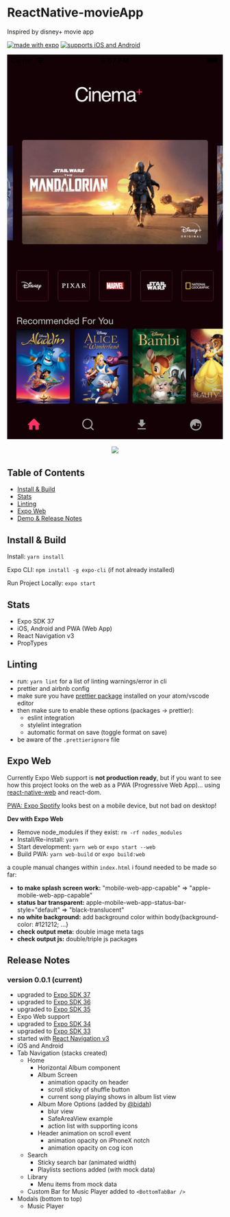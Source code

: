 # ReactNative-movieApp
Inspired by disney+  movie app


[![made with expo](https://img.shields.io/badge/MADE%20WITH%20EXPO-000.svg?style=for-the-badge&logo=expo&labelColor=4630eb&logoWidth=20)](https://github.com/expo/expo) [![supports iOS and Android](https://img.shields.io/badge/Platforms-Native-4630EB.svg?style=for-the-badge&logo=EXPO&labelColor=000&logoColor=fff)](https://github.com/expo/expo) 


<p align="center">
  <img src="assets/screenshots/homepage.png?raw=true" />
</p>

<p align="center">
  <img src="assets/screenshots/splashpage.png?raw=true" />
</p>

## Table of Contents

- [Install & Build](#install--build)
- [Stats](#stats)
- [Linting](#linting)
- [Expo Web](#expo-web)
- [Demo & Release Notes](#release-notes)

## Install & Build

Install: `yarn install`

Expo CLI: `npm install -g expo-cli` (if not already installed)

Run Project Locally: `expo start`

## Stats

- Expo SDK 37
- iOS, Android and PWA (Web App)
- React Navigation v3
- PropTypes

## Linting

- run: `yarn lint` for a list of linting warnings/error in cli
- prettier and airbnb config
- make sure you have [prettier package](https://atom.io/packages/prettier-atom) installed on your atom/vscode editor
- then make sure to enable these options (packages → prettier):
  - eslint integration
  - stylelint integration
  - automatic format on save (toggle format on save)
- be aware of the `.prettierignore` file

## Expo Web

Currently Expo Web support is **not production ready**, but if you want to see how this project looks on the web as a PWA (Progressive Web App)... using [react-native-web](https://github.com/necolas/react-native-web) and react-dom.

[PWA: Expo Spotify](https://expo-spotify.calebnance.now.sh) looks best on a mobile device, but not bad on desktop!

**Dev with Expo Web**
- Remove node_modules if they exist: `rm -rf nodes_modules`
- Install/Re-install: `yarn`
- Start development: `yarn web` or `expo start --web`
- Build PWA: `yarn web-build` or `expo build:web`

a couple manual changes within `index.html` i found needed to be made so far:
- **to make splash screen work:** "mobile-web-app-capable" => "apple-mobile-web-app-capable"
- **status bar transparent:** apple-mobile-web-app-status-bar-style="default" => "black-translucent"
- **no white background:** add background color within body{background-color: #121212; ...}
- **check output meta:** double image meta tags
- **check output js:** double/triple js packages

## Release Notes

### version 0.0.1 (current)

- upgraded to [Expo SDK 37](https://blog.expo.io/expo-sdk-37-is-now-available-dd5770f066a6)
- upgraded to [Expo SDK 36](https://blog.expo.io/expo-sdk-36-is-now-available-b91897b437fe)
- upgraded to [Expo SDK 35](https://blog.expo.io/expo-sdk-35-is-now-available-beee0dfafbf4)
- Expo Web support
- upgraded to [Expo SDK 34](https://blog.expo.io/expo-sdk-34-is-now-available-4f7825239319)
- upgraded to [Expo SDK 33](https://blog.expo.io/expo-sdk-v33-0-0-is-now-available-52d1c99dfe4c)
- started with [React Navigation v3](https://reactnavigation.org/docs/3.x/getting-started)
- iOS and Android
- Tab Navigation (stacks created)
  - Home
    - Horizontal Album component
    - Album Screen
      - animation opacity on header
      - scroll sticky of shuffle button
      - current song playing shows in album list view
    - Album More Options (added by [@bidah](https://github.com/bidah))
      - blur view
      - SafeAreaView example
      - action list with supporting icons
    - Header animation on scroll event
      - animation opacity on iPhoneX notch
      - animation opacity on cog icon
  - Search
    - Sticky search bar (animated width)
    - Playlists sections added (with mock data)
  - Library
    - Menu items from mock data
  - Custom Bar for Music Player added to `<BottomTabBar />`
- Modals (bottom to top)
  - Music Player
